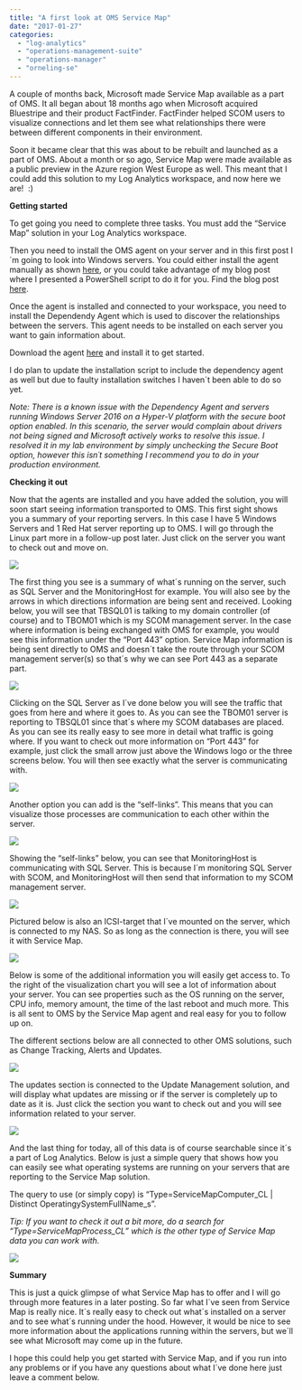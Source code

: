 ```yaml
---
title: "A first look at OMS Service Map"
date: "2017-01-27"
categories: 
  - "log-analytics"
  - "operations-management-suite"
  - "operations-manager"
  - "orneling-se"
---
```


A couple of months back, Microsoft made Service Map available as a part of OMS. It all began about 18 months ago when Microsoft acquired Bluestripe and their product FactFinder. FactFinder helped SCOM users to visualize connections and let them see what relationships there were between different components in their environment.

Soon it became clear that this was about to be rebuilt and launched as a part of OMS. About a month or so ago, Service Map were made available as a public preview in the Azure region West Europe as well. This meant that I could add this solution to my Log Analytics workspace, and now here we are!  :)

**Getting started**

To get going you need to complete three tasks. You must add the “Service Map” solution in your Log Analytics workspace.

Then you need to install the OMS agent on your server and in this first post I´m going to look into Windows servers. You could either install the agent manually as shown [here](https://docs.microsoft.com/en-us/azure/log-analytics/log-analytics-windows-agents), or you could take advantage of my blog post where I presented a PowerShell script to do it for you. Find the blog post [here](http://blog.orneling.se/2017/01/installing-oms-agent-with-powershell/).

Once the agent is installed and connected to your workspace, you need to install the Dependendy Agent which is used to discover the relationships between the servers. This agent needs to be installed on each server you want to gain information about.

Download the agent [here](https://aka.ms/dependencyagentwindows) and install it to get started.

I do plan to update the installation script to include the dependency agent as well but due to faulty installation switches I haven´t been able to do so yet.

_Note: There is a known issue with the Dependency Agent and servers running Windows Server 2016 on a Hyper-V platform with the secure boot option enabled. In this scenario, the server would complain about drivers not being signed and Microsoft actively works to resolve this issue. I resolved it in my lab environment by simply unchecking the Secure Boot option, however this isn´t something I recommend you to do in your production environment._

**Checking it out**

Now that the agents are installed and you have added the solution, you will soon start seeing information transported to OMS. This first sight shows you a summary of your reporting servers. In this case I have 5 Windows Servers and 1 Red Hat server reporting up to OMS. I will go through the Linux part more in a follow-up post later. Just click on the server you want to check out and move on.

[![](images/1-2.jpg)](http://media.orneling.se/2017/01/1-2.jpg)

The first thing you see is a summary of what´s running on the server, such as SQL Server and the MonitoringHost for example. You will also see by the arrows in which directions information are being sent and received. Looking below, you will see that TBSQL01 is talking to my domain controller (of course) and to TBOM01 which is my SCOM management server. In the case where information is being exchanged with OMS for example, you would see this information under the “Port 443” option. Service Map information is being sent directly to OMS and doesn´t take the route through your SCOM management server(s) so that´s why we can see Port 443 as a separate part.

[![](images/2-2.jpg)](http://media.orneling.se/2017/01/2-2.jpg)

Clicking on the SQL Server as I´ve done below you will see the traffic that goes from here and where it goes to. As you can see the TBOM01 server is reporting to TBSQL01 since that´s where my SCOM databases are placed. As you can see its really easy to see more in detail what traffic is going where. If you want to check out more information on “Port 443” for example, just click the small arrow just above the Windows logo or the three screens below. You will then see exactly what the server is communicating with.

[![](images/3-1.jpg)](http://media.orneling.se/2017/01/3-1.jpg)

Another option you can add is the “self-links”. This means that you can visualize those processes are communication to each other within the server.

[![](images/4.jpg)](http://media.orneling.se/2017/01/4.jpg)

Showing the “self-links” below, you can see that MonitoringHost is communicating with SQL Server. This is because I´m monitoring SQL Server with SCOM, and MonitoringHost will then send that information to my SCOM management server.

[![](images/5.jpg)](http://media.orneling.se/2017/01/5.jpg)

Pictured below is also an ICSI-target that I´ve mounted on the server, which is connected to my NAS. So as long as the connection is there, you will see it with Service Map.

[![](images/6.jpg)](http://media.orneling.se/2017/01/6.jpg)

Below is some of the additional information you will easily get access to. To the right of the visualization chart you will see a lot of information about your server. You can see properties such as the OS running on the server, CPU info, memory amount, the time of the last reboot and much more. This is all sent to OMS by the Service Map agent and real easy for you to follow up on.

The different sections below are all connected to other OMS solutions, such as Change Tracking, Alerts and Updates.

[![](images/7.jpg)](http://media.orneling.se/2017/01/7.jpg)

The updates section is connected to the Update Management solution, and will display what updates are missing or if the server is completely up to date as it is. Just click the section you want to check out and you will see information related to your server.

[![](images/8.jpg)](http://media.orneling.se/2017/01/8.jpg)

And the last thing for today, all of this data is of course searchable since it´s a part of Log Analytics. Below is just a simple query that shows how you can easily see what operating systems are running on your servers that are reporting to the Service Map solution.

The query to use (or simply copy) is “Type=ServiceMapComputer\_CL | Distinct OperatingySystemFullName\_s”.

_Tip: If you want to check it out a bit more, do a search for “Type=ServiceMapProcess\_CL” which is the other type of Service Map data you can work with._

[![](images/9.jpg)](http://media.orneling.se/2017/01/9.jpg)

**Summary**

This is just a quick glimpse of what Service Map has to offer and I will go through more features in a later posting. So far what I´ve seen from Service Map is really nice. It´s really easy to check out what´s installed on a server and to see what´s running under the hood. However, it would be nice to see more information about the applications running within the servers, but we´ll see what Microsoft may come up in the future.

I hope this could help you get started with Service Map, and if you run into any problems or if you have any questions about what I´ve done here just leave a comment below.
